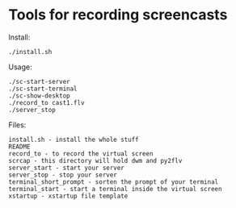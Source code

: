 Tools for recording screencasts
===============================

Install:

    ./install.sh

Usage:

    ./sc-start-server
    ./sc-start-terminal
    ./sc-show-desktop
    ./record_to cast1.flv
    ./server_stop


Files:

    install.sh - install the whole stuff
    README
    record_to - to record the virtual screen
    scrcap - this directory will hold dwm and py2flv
    server_start - start your server
    server_stop - stop your server
    terminal_short_prompt - sorten the prompt of your terminal
    terminal_start - start a terminal inside the virtual screen
    xstartup - xstartup file template
